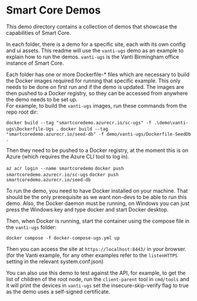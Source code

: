 # Smart Core Demos

This demo directory contains a collection of demos that showcase the capabilities of Smart Core.

In each folder, there is a demo for a specific site, each with its own config and ui assets. This readme will use the 
`vanti-ugs` demo as an example to explain how to run the demos. `vanti-ugs` is the Vanti Birmingham office instance of 
Smart Core.

Each folder has one or more Dockerfile-* files which are necessary to build the Docker images required for 
running that specific example. This only needs to be done on first run and if the demo is updated. 
The images are then pushed to a Docker registry, so they can be accessed from anywhere the demo needs to be set up.  
For example, to build the `vanti-ugs` images, run these commands from the repo root dir:

`docker build --tag "smartcoredemo.azurecr.io/sc-ugs" -f .\demo\vanti-ugs\Dockerfile-Ugs .`
`docker build --tag "smartcoredemo.azurecr.io/seed-db" -f demo/vanti-ugs/Dockerfile-SeedDb .`

Then they need to be pushed to a Docker registry, at the moment this is on Azure (which requires the Azure CLI tool to log in). 

`az acr login --name smartcoredemo`
`docker push smartcoredemo.azurecr.io/sc-ugs`
`docker push smartcoredemo.azurecr.io/seed-db`

To run the demo, you need to have Docker installed on your machine. That should be the only prerequisite as we want non-devs
to be able to run this demo. Also, the Docker daemon must be running, on Windows you can just press the Windows key and 
type docker and start Docker desktop.

Then, when Docker is running, start the container using the compose file in the `vanti-ugs` folder:

`docker compose -f docker-compose-ugs.yml up`

Then you can access the site at `https://localhost:8443/` in your browser. (for the Vanti example, for any other examples
refer to the `listenHTTPS` setting in the relevant system.conf.json)

You can also use this demo to test against the API, for example, to get the list of children of the root node, 
run the `client-parent` tool in `cmd/tools` and it will print the devices in `vanti-ugs` 
set the insecure-skip-verify flag to true as the demo uses a self-signed certificate. 